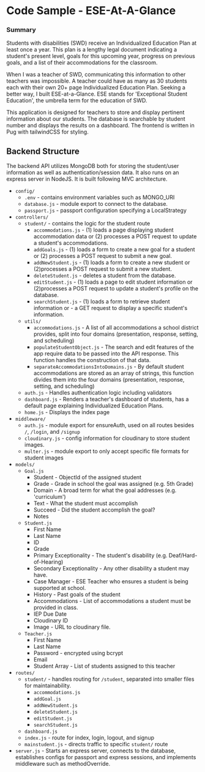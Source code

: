 # Code Sample - ESE-At-A-Glance

### Summary

Students with disabilities (SWD) receive an Individualized Education Plan at least once a year. This plan is a lengthy legal document indicating a student's present level, goals for this upcoming year, progress on previous goals, and a list of their accommodations for the classroom.

When I was a teacher of SWD, communicating this information to other teachers was impossible. A teacher could have as many as 30 students each with their own 20+ page Individualized Education Plan. Seeking a better way, I built ESE-at-a-Glance. ESE stands for 'Exceptional Student Education', the umbrella term for the education of SWD.

This application is designed for teachers to store and display pertinent information about our students. The database is searchable by student number and displays the results on a dashboard. The frontend is written in Pug with tailwindCSS for styling.

## Backend Structure

The backend API utilizes MongoDB both for storing the student/user information as well as authentication/session data. It also runs on an express server in NodeJS. It is built following MVC architecture.

- `config/`
  - `.env` - contains environment variables such as MONGO_URI
  - `database.js` - module export to connect to the database.
  - `passport.js` - passport configuration specifying a LocalStrategy
- `controllers/`
  - `student/` - contains the logic for the student route
    - `accommodations.js` - (1) loads a page displaying student accommodation data or (2) processes a POST request to update a student's accommodations.
    - `addGoals.js` - (1) loads a form to create a new goal for a student or (2) processes a POST request to submit a new goal.
    - `addNewStudent.js` - (1) loads a form to create a new student or (2)processes a POST request to submit a new student.
    - `deleteStudent.js` - deletes a student from the database.
    - `editStudent.js` - (1) loads a page to edit student information or (2)processes a POST request to update a student's profile on the database.
    - `searchStudent.js` - (1) loads a form to retrieve student information or - a GET request to display a specific student's information.
  - `utils/`
    - `accommodations.js` - A list of all accommodations a school district provides, split into four domains (presentation, response, setting, and scheduling)
    - `populateStudentObject.js` - The search and edit features of the app require data to be passed into the API response. This function handles the construction of that data.
    - `separateAccommodationsIntoDomains.js` - By default student accommodations are stored as an array of strings, this function divides them into the four domains (presentation, response, setting, and scheduling)
  - `auth.js` - Handles authentication logic including validators
  - `dashboard.js` - Renders a teacher's dashboard of students, has a default page explaining Individualized Education Plans.
  - `home.js` - Displays the index page
- `middleware/`
  - `auth.js` - module export for ensureAuth, used on all routes besides `/`, `/login`, and `/signup`
  - `cloudinary.js` - config information for cloudinary to store student images.
  - `multer.js` - module export to only accept specific file formats for student images
- `models/`
  - `Goal.js`
    - Student - ObjectId of the assigned student
    - Grade - Grade in school the goal was assigned (e.g. 5th Grade)
    - Domain - A broad term for what the goal addresses (e.g. 'curriculum')
    - Text - What the student must accomplish
    - Succeed - Did the student accomplish the goal?
    - Notes
  - `Student.js`
    - First Name
    - Last Name
    - ID
    - Grade
    - Primary Exceptionality - The student's disability (e.g. Deaf/Hard-of-Hearing)
    - Secondary Exceptionality - Any other disability a student may have.
    - Case Manager - ESE Teacher who ensures a student is being supported at school.
    - History - Past goals of the student
    - Accommodations - List of accommodations a student must be provided in class.
    - IEP Due Date
    - Cloudinary ID
    - Image - URL to cloudinary file.
  - `Teacher.js`
    - First Name
    - Last Name
    - Password - encrypted using bcrypt
    - Email
    - Student Array - List of students assigned to this teacher
- `routes/`
  - `student/` - handles routing for `/student`, separated into smaller files for maintainability.
    - `accommodations.js`
    - `addGoal.js`
    - `addNewStudent.js`
    - `deleteStudent.js`
    - `editStudent.js`
    - `searchStudent.js`
  - `dashboard.js`
  - `index.js` - route for index, login, logout, and signup
  - `mainstudent.js` - directs traffic to specific `student/` route
- `server.js` - Starts an express server, connects to the database, establishes configs for passport and express sessions, and implements middleware such as methodOverride.
